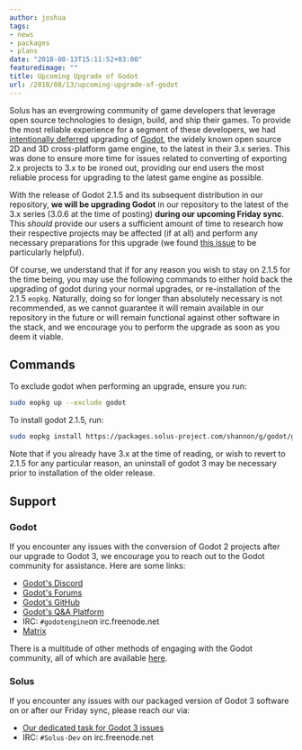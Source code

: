 ```yaml
---
author: joshua
tags:
- news
- packages
- plans
date: "2018-08-13T15:11:52+03:00"
featuredimage: ""
title: Upcoming Upgrade of Godot
url: /2018/08/13/upcoming-upgrade-of-godot
---
```


Solus has an evergrowing community of game developers that leverage open source technologies to design, build, and ship their games. To provide the most reliable experience for a segment of these developers, we had [intentionally deferred](https://dev.solus-project.com/T5668) upgrading of [Godot](https://godotengine.org/), the widely known open source 2D and 3D cross-platform game engine, to the latest in their 3.x series. This was done to ensure more time for issues related to converting of exporting 2.x projects to 3.x to be ironed out, providing our end users the most reliable process for upgrading to the latest game engine as possible.

With the release of Godot 2.1.5 and its subsequent distribution in our repository, **we will be upgrading Godot** in our repository to the latest of the 3.x series (3.0.6 at the time of posting) **during our upcoming Friday sync**. This *should* provide our users a sufficient amount of time to research how their respective projects may be affected (if at all) and perform any necessary preparations for this upgrade (we found [this issue](https://github.com/godotengine/godot/issues/9656) to be particularly helpful).

Of course, we understand that if for any reason you wish to stay on 2.1.5 for the time being, you may use the following commands to either hold back the upgrading of godot during your normal upgrades, or re-installation of the 2.1.5 `eopkg`. Naturally, doing so for longer than absolutely necessary is not recommended, as we cannot guarantee it will remain available in our repository in the future or will remain functional against other software in the stack, and we encourage you to perform the upgrade as soon as you deem it viable.

## Commands

To exclude godot when performing an upgrade, ensure you run:

``` bash
sudo eopkg up --exclude godot
```

To install godot 2.1.5, run:

``` bash
sudo eopkg install https://packages.solus-project.com/shannon/g/godot/godot-2.1.5-13-1-x86_64.eopkg
```

Note that if you already have 3.x at the time of reading, or wish to revert to 2.1.5 for any particular reason, an uninstall of godot 3 may be necessary prior to installation of the older release.

## Support

### Godot

If you encounter any issues with the conversion of Godot 2 projects after our upgrade to Godot 3, we encourage you to reach out to the Godot community for assistance. Here are some links:

- [Godot's Discord](https://discord.gg/zH7NUgz)
- [Godot's Forums](http://godotdevelopers.org/)
- [Godot's GitHub](https://github.com/godotengine/)
- [Godot's Q&A Platform](https://godotengine.org/qa)
- IRC: `#godotengine`on irc.freenode.net
- [Matrix](https://matrix.to/#/#godotengine:matrix.org)

There is a multitude of other methods of engaging with the Godot community, all of which are available [here](https://godotengine.org/community).

### Solus

If you encounter any issues with our packaged version of Godot 3 software on or after our Friday sync, please reach our via:

- [Our dedicated task for Godot 3 issues](https://dev.solus-project.com/T6778)
- IRC: `#Solus-Dev` on irc.freenode.net